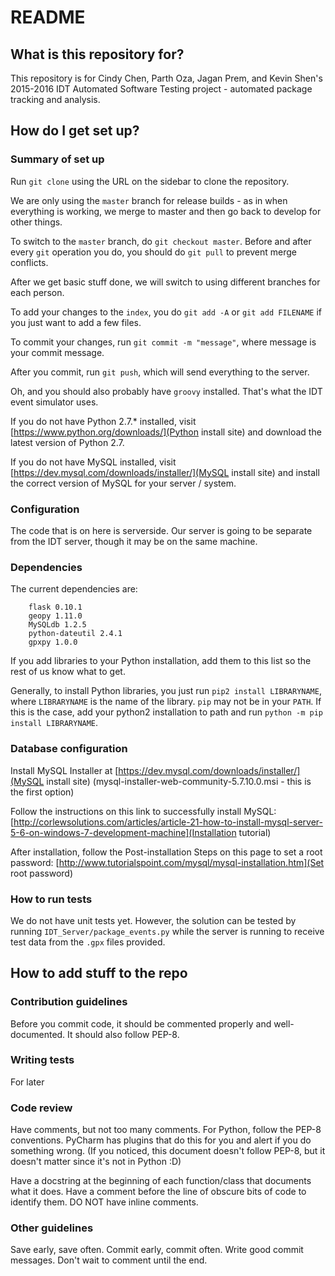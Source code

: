 # README #

## What is this repository for? ##

This repository is for Cindy Chen, Parth Oza, Jagan Prem, and Kevin Shen's 2015-2016 IDT Automated Software Testing project - automated package tracking and analysis.

## How do I get set up? ##

### Summary of set up ###

Run `git clone` using the URL on the sidebar to clone the repository.

We are only using the `master` branch for release builds - as in when everything is working, we merge to master and then go back to develop for other things.

To switch to the `master` branch, do `git checkout master`. Before and after every `git` operation you do, you should do `git pull` to prevent merge conflicts.

After we get basic stuff done, we will switch to using different branches for each person.

To add your changes to the `index`, you do `git add -A` or `git add FILENAME` if you just want to add a few files.

To commit your changes, run `git commit -m "message"`, where message is your commit message.

After you commit, run `git push`, which will send everything to the server.

Oh, and you should also probably have `groovy` installed. That's what the IDT event simulator uses.

If you do not have Python 2.7.* installed, visit [https://www.python.org/downloads/](Python install site) and download the latest version of Python 2.7.

If you do not have MySQL installed, visit [https://dev.mysql.com/downloads/installer/](MySQL install site) and install the correct version of MySQL for your server / system.

### Configuration ###

The code that is on here is serverside. Our server is going to be separate from the IDT server, though it may be on the same machine. 

### Dependencies ###

The current dependencies are:

```
    flask 0.10.1
    geopy 1.11.0
    MySQLdb 1.2.5
    python-dateutil 2.4.1
    gpxpy 1.0.0

```

If you add libraries to your Python installation, add them to this list so the rest of us know what to get.

Generally, to install Python libraries, you just run `pip2 install LIBRARYNAME`, where `LIBRARYNAME` is the name of the library. `pip` may not be in your `PATH`. If this is the case, add your python2 installation to path and run `python -m pip install LIBRARYNAME`.


### Database configuration ###

Install MySQL Installer at 
[https://dev.mysql.com/downloads/installer/](MySQL install site) (mysql-installer-web-community-5.7.10.0.msi - this is the first option)

Follow the instructions on this link to successfully install MySQL: 
[http://corlewsolutions.com/articles/article-21-how-to-install-mysql-server-5-6-on-windows-7-development-machine](Installation tutorial)

After installation, follow the Post-installation Steps on this page to set a root password: [http://www.tutorialspoint.com/mysql/mysql-installation.htm](Set root password)


### How to run tests ###

We do not have unit tests yet. However, the solution can be tested by running `IDT_Server/package_events.py` while the server is running to receive test data from the `.gpx` files provided.


## How to add stuff to the repo ##

### Contribution guidelines ###

Before you commit code, it should be commented properly and well-documented. It should also follow PEP-8.

### Writing tests ###

For later


### Code review ###

Have comments, but not too many comments. For Python, follow the PEP-8 conventions. PyCharm has plugins that do this for you and alert if you do something wrong.
(If you noticed, this document doesn't follow PEP-8, but it doesn't matter since it's not in Python :D)

Have a docstring at the beginning of each function/class that documents what it does. Have a comment before the line of obscure bits of code to identify them. DO NOT have inline comments.


### Other guidelines ###

Save early, save often. Commit early, commit often. Write good commit messages. Don't wait to comment until the end.